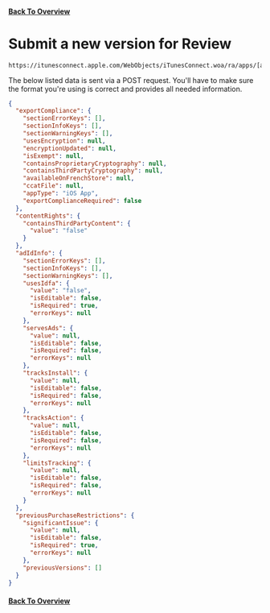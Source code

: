 #### [Back To Overview](https://github.com/fastlane/itc-api-docs/)

# Submit a new version for Review

    https://itunesconnect.apple.com/WebObjects/iTunesConnect.woa/ra/apps/[app_id]/version/submit/complete

The below listed data is sent via a POST request. You'll have to make sure the format you're using is correct and provides all needed information.

```json
{
  "exportCompliance": {
    "sectionErrorKeys": [],
    "sectionInfoKeys": [],
    "sectionWarningKeys": [],
    "usesEncryption": null,
    "encryptionUpdated": null,
    "isExempt": null,
    "containsProprietaryCryptography": null,
    "containsThirdPartyCryptography": null,
    "availableOnFrenchStore": null,
    "ccatFile": null,
    "appType": "iOS App",
    "exportComplianceRequired": false
  },
  "contentRights": {
    "containsThirdPartyContent": {
      "value": "false"
    }
  },
  "adIdInfo": {
    "sectionErrorKeys": [],
    "sectionInfoKeys": [],
    "sectionWarningKeys": [],
    "usesIdfa": {
      "value": "false",
      "isEditable": false,
      "isRequired": true,
      "errorKeys": null
    },
    "servesAds": {
      "value": null,
      "isEditable": false,
      "isRequired": false,
      "errorKeys": null
    },
    "tracksInstall": {
      "value": null,
      "isEditable": false,
      "isRequired": false,
      "errorKeys": null
    },
    "tracksAction": {
      "value": null,
      "isEditable": false,
      "isRequired": false,
      "errorKeys": null
    },
    "limitsTracking": {
      "value": null,
      "isEditable": false,
      "isRequired": false,
      "errorKeys": null
    }
  },
  "previousPurchaseRestrictions": {
    "significantIssue": {
      "value": null,
      "isEditable": false,
      "isRequired": true,
      "errorKeys": null
    },
    "previousVersions": []
  }
}
```

#### [Back To Overview](https://github.com/fastlane/itc-api-docs/)